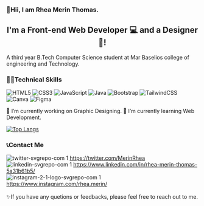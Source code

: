  ### 👋Hii, I am Rhea Merin Thomas.
<h2 align="center">
I'm a Front-end Web Developer 💻 and a Designer 🎨!
</h2> 
A third year B.Tech Computer Science student at Mar Baselios college of engineering and Technology.

### 👩‍💻Technical Skills
![HTML5](https://img.shields.io/badge/html5-%23E34F26.svg?style=for-the-badge&logo=html5&logoColor=white) ![CSS3](https://img.shields.io/badge/css3-%231572B6.svg?style=for-the-badge&logo=css3&logoColor=white) ![JavaScript](https://img.shields.io/badge/javascript-%23323330.svg?style=for-the-badge&logo=javascript&logoColor=%23F7DF1E) ![Java](https://img.shields.io/badge/java-%23ED8B00.svg?style=for-the-badge&logo=java&logoColor=white) ![Bootstrap](https://img.shields.io/badge/bootstrap-%23563D7C.svg?style=for-the-badge&logo=bootstrap&logoColor=white) ![TailwindCSS](https://img.shields.io/badge/tailwindcss-%2338B2AC.svg?style=for-the-badge&logo=tailwind-css&logoColor=white) ![Canva](https://img.shields.io/badge/Canva-%2300C4CC.svg?style=for-the-badge&logo=Canva&logoColor=white) ![Figma](https://img.shields.io/badge/figma-%23F24E1E.svg?style=for-the-badge&logo=figma&logoColor=white)


🔭 I’m currently working on Graphic Designing.
🌱 I’m currently learning Web Development.

[![Top Langs](https://github-readme-stats.vercel.app/api/top-langs/?username=RheaMerin&layout=compact)](https://github.com/RheaMerin)

### 📞Contact Me
![twitter-svgrepo-com 1](https://user-images.githubusercontent.com/74013241/143735863-41504ce6-7993-43f9-8076-30c2dd829d98.png) https://twitter.com/MerinRhea <br>
![linkedin-svgrepo-com 1](https://user-images.githubusercontent.com/74013241/143735861-c5d15a62-b02c-4580-918c-2766c8293102.png) https://www.linkedin.com/in/rhea-merin-thomas-5a31b61b5/ <br>
![instagram-2-1-logo-svgrepo-com 1](https://user-images.githubusercontent.com/74013241/143735856-6931c3cd-1a38-4e00-8aa2-41c5f3bff829.png) https://www.instagram.com/rhea.merin/ <br>
<br>
✨If you have any quetions or feedbacks, please feel free to reach out to me. 







